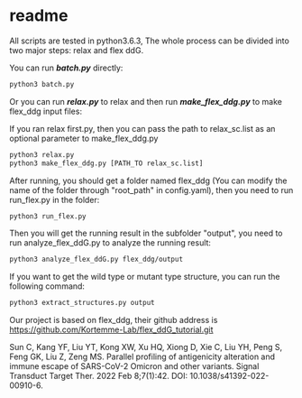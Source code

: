 # readme

All scripts are tested in python3.6.3, The whole process can be divided into two major steps: relax and flex ddG.

You can run ***batch.py*** directly:

```bash
python3 batch.py
```

 Or you can run ***relax.py*** to relax and then run ***make_flex_ddg.py*** to make flex_ddg input files:

If you ran relax first.py, then you can pass the path to relax_sc.list as an optional parameter to make_flex_ddg.py

```bash
python3 relax.py
python3 make_flex_ddg.py [PATH_TO relax_sc.list]
```

After running, you should get a folder named flex_ddg (You can modify the name of the folder through "root_path" in config.yaml), then you need to run run_flex.py in the folder:

```bash
python3 run_flex.py
```

Then you will get the running result in the subfolder "output", you need to run analyze_flex_ddG.py to analyze the running result:

```bash
python3 analyze_flex_ddG.py flex_ddg/output
```

If you want to get the wild type or mutant type structure, you can run the following command:

```bash
python3 extract_structures.py output
```
Our project is based on flex_ddg, their github address is https://github.com/Kortemme-Lab/flex_ddG_tutorial.git

Sun C, Kang YF, Liu YT, Kong XW, Xu HQ, Xiong D, Xie C, Liu YH, Peng S, Feng GK, Liu Z, Zeng MS. Parallel profiling of antigenicity alteration and immune escape of SARS-CoV-2 Omicron and other variants. Signal Transduct Target Ther. 2022 Feb 8;7(1):42. DOI: 10.1038/s41392-022-00910-6.